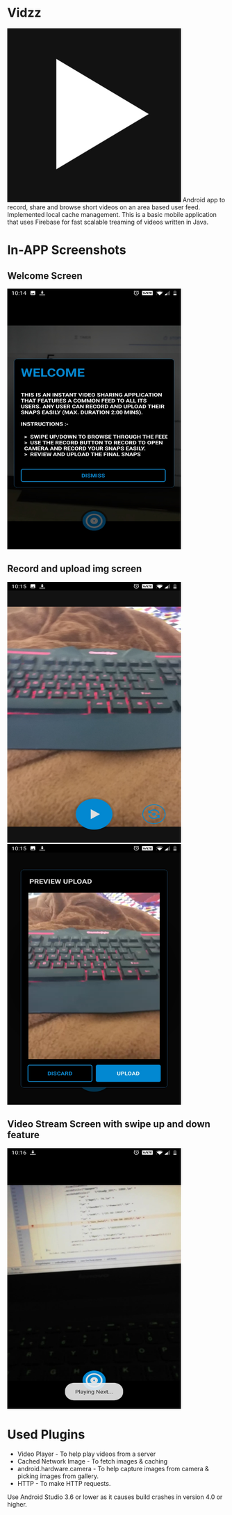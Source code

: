 # Vidzz
<img src="https://github.com/pjdurden/Vidzz/blob/main/app%20logo.png" width="400" height="400">
Android app to record, share and browse short videos on an area based user feed. Implemented local cache management.
This is a basic mobile application that uses Firebase for fast scalable treaming of videos written in Java.

# In-APP Screenshots

## Welcome Screen
<img src="https://github.com/pjdurden/Vidzz/blob/main/Screenshot_20210222-101450.jpg" width="400" height="600">

## Record and upload img screen
<p float="left">
<img src="https://github.com/pjdurden/Vidzz/blob/main/Screenshot_20210222-101517.jpg" width="400" height="600">
<img src="https://github.com/pjdurden/Vidzz/blob/main/Screenshot_20210222-101553.jpg" width="400" height="600">
 </p>

## Video Stream Screen with swipe up and down feature
<img src="https://github.com/pjdurden/Vidzz/blob/main/Screenshot_20210222-101623.jpg" width="400" height="600">


# Used Plugins
* Video Player - To help play videos from a server
* Cached Network Image - To fetch images & caching
* android.hardware.camera - To help capture images from camera & picking images from gallery.
* HTTP - To make HTTP requests.

Use Android Studio 3.6 or lower as it causes build crashes in version 4.0 or higher.
